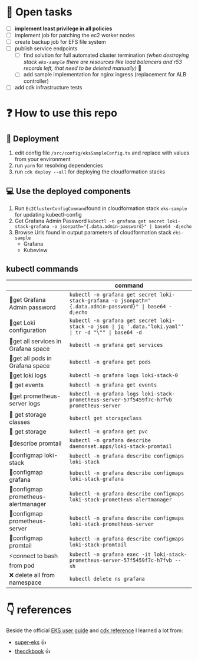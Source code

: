 # 📰 Open tasks
- [ ] **implement least privilege in all policies**
- [ ] implement job for patching the ec2 worker nodes 
- [ ] create backup job for EFS file system
- [ ] publish service endpoints
  - [ ] find solution for full automated cluster termination *(when destroying stack `eks-sample` there are resources like load balancers and r53 records left, that need to be deleted manually)* 💩
  - [ ] add sample implementation for nginx ingress (replacement for ALB controller)
- [ ] add cdk infrastructure tests

# ❓ How to use this repo
## 🎁 Deployment 
1. edit config file `/src/config/eksSampleConfig.ts` and replace with values from your environment
1. run `yarn` for resolving dependencies
1. run `cdk deploy --all` for deploying the cloudformation stacks

## 💻 Use the deployed components
1. Run `Ec2ClusterConfigCommand`found in cloudformation stack `eks-sample` for updating kubectl-config 
1. Get Grafana Admin Password `kubectl -n grafana get secret loki-stack-grafana -o jsonpath="{.data.admin-password}" | base64 -d;echo`
1. Browse Urls found in output parameters of cloudformation stack `eks-sample`
   - Grafana
   - Kubeview

## kubectl commands
|                                  |command                                                                                                               |
|--                                |--                                                                                                                    |
|:key:get Grafana Admin password   |`kubectl -n grafana get secret loki-stack-grafana -o jsonpath="{.data.admin-password}" \| base64 -d;echo`             |
|:key:get Loki configuration       |`kubectl -n grafana get secret loki-stack -o json \| jq '.data."loki.yaml"' \| tr -d "\"" \| base64 -d`               |
|:newspaper:get all services in Grafana space |`kubectl -n grafana get services`                                                                          |
|:newspaper:get all pods in Grafana space     |`kubectl -n grafana get pods`                                                                              |
|:newspaper:get loki logs                     |`kubectl -n grafana logs loki-stack-0`                                                                     |
|:newspaper: get events            |`kubectl -n grafana get events`                                                                                       |
|:newspaper:get prometheus-server logs|`kubectl -n grafana logs loki-stack-prometheus-server-57f5459f7c-h7fvb prometheus-server`                          |
|:floppy_disk: get storage classes |`kubectl get storageclass`                                                                                            |
|:floppy_disk: get storage         |`kubectl -n grafana get pvc`                                                                                          |
|:newspaper:describe promtail      |`kubectl -n grafana describe daemonset.apps/loki-stack-promtail`                                                      |
|:wrench:configmap loki-stack      |`kubectl -n grafana describe configmaps loki-stack`                                                                   |
|:wrench:configmap grafana         |`kubectl -n grafana describe configmaps loki-stack-grafana`                                                           |
|:wrench:configmap prometheus-alertmanager |`kubectl -n grafana describe configmaps loki-stack-prometheus-alertmanager`                                   |
|:wrench:configmap prometheus-server|`kubectl -n grafana describe configmaps loki-stack-prometheus-server`                                                |
|:wrench:configmap promtail        |`kubectl -n grafana describe configmaps loki-stack-promtail`                                                          |
|:zap:connect to bash from pod     |`kubectl -n grafana exec -it loki-stack-prometheus-server-57f5459f7c-h7fvb -- sh`                                     |
|:x: delete all from namespace     |`kubectl delete ns grafana`                                                                                           |

# 👇 references
Beside the official [EKS user guide](https://docs.aws.amazon.com/eks/latest/userguide/getting-started.html) and [cdk reference](https://docs.aws.amazon.com/cdk/api/v2/docs/aws-construct-library.html) I learned a lot from:
- [super-eks](https://github.com/superluminar-io/super-eks) :+1:
- [thecdkbook](https://www.thecdkbook.com/) :+1: